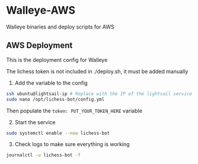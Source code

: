 # Walleye-AWS
Walleye binaries and deploy scripts for AWS

## AWS Deployment

This is the deployment config for Walleye

The lichess token is not included in ./deploy.sh, it must be added manually


1. Add the variable to the config
```sh
ssh ubuntu@lightsail-ip # Replace with the IP of the lightsail service
sudo nano /opt/lichess-bot/config.yml
```

Then populate the `token: PUT_YOUR_TOKEN_HERE` variable

2. Start the service

```sh
sudo systemctl enable --now lichess-bot
```

3. Check logs to make sure everything is working 

```sh
journalctl -u lichess-bot -f
```

